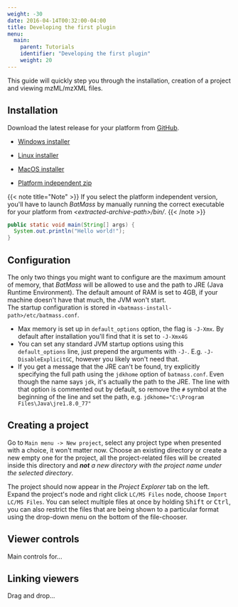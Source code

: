 ```yaml
---
weight: -30
date: 2016-04-14T00:32:00-04:00
title: Developing the first plugin
menu:
  main:
    parent: Tutorials
    identifier: "Developing the first plugin"
    weight: 20
---
```


This guide will quickly step you through the installation, creation of a project and viewing mzML/mzXML files.

## Installation
Download the latest release for your platform from [GitHub](https://github.com/chhh/batmass/releases/latest).  

- [Windows installer](https://github.com/chhh/batmass/releases/download/v.0.04/batmass-windows.exe)

- [Linux installer](https://github.com/chhh/batmass/releases/download/v.0.04/batmass-linux.sh)

- [MacOS installer](https://github.com/chhh/batmass/releases/download/v.0.04/batmass-macosx.tgz)

- [Platform independent zip](https://github.com/chhh/batmass/releases/download/v.0.04/batmass.zip)

{{< note title="Note" >}}
If you select the platform independent version, you'll have to launch _BatMass_ by manually running the correct executable for your platform from _&lt;extracted-archive-path&gt;/bin/_.
{{< /note >}}

```java
public static void main(String[] args) {
  System.out.println("Hello world!");
}
```

## Configuration
The only two things you might want to configure are the maximum amount of memory, that _BatMass_ will be allowed to use and the path to JRE (Java Runtime Environment). The default amount of RAM is set to 4GB, if your machine doesn't have that much, the JVM won't start.  
The startup configuration is stored in `<batmass-install-path>/etc/batmass.conf`.

- Max memory is set up in `default_options` option, the flag is `-J-Xmx`. By default after installation you'll find that it is set to `-J-Xmx4G`
- You can set any standard JVM startup options using this `default_options` line, just prepend the arguments with `-J-`. E.g. `-J-DisableExplicitGC`, however you likely won't need that.
- If you get a message that the JRE can't be found, try explicitly specifying the full path using the `jdkhome` option of `batmass.conf`. Even though the name says `jdk`, it's actually the path to the JRE. The line with that option is commented out by default, so remove the `#` symbol at the beginning of the line and set the path, e.g. `jdkhome="C:\Program Files\Java\jre1.8.0_77"`

## Creating a project
Go to `Main menu -> New project`, select any project type when presented with a choice, it won't matter now. Choose an existing directory or create a new empty one for the project, all the project-related files will be created inside this directory and ***not*** _a new directory with the project name under the selected directory_.

The project should now appear in the _Project Explorer_ tab on the left. Expand the project's node and right click `LC/MS Files` node, choose `Import LC/MS Files`. You can select multiple files at once by holding <kbd>Shift</kbd> or <kbd>Ctrl</kbd>, you can also restrict the files that are being shown to a particular format using the drop-down menu on the bottom of the file-chooser.

## Viewer controls
Main controls for...

## Linking viewers
Drag and drop...
